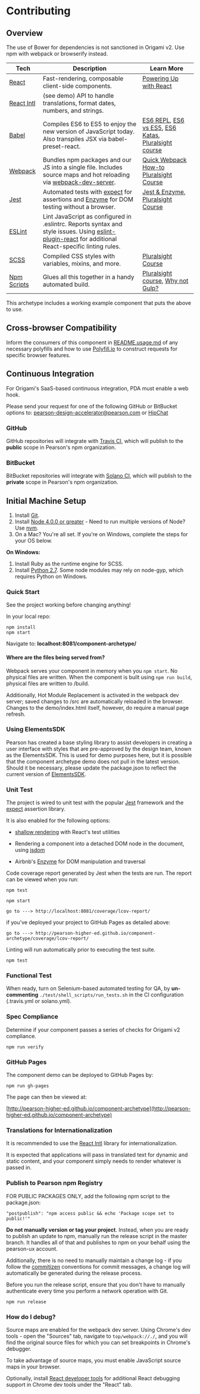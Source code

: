 # Contributing

## Overview

The use of Bower for dependencies is not sanctioned in Origami v2. Use npm with webpack or browserify instead.

| **Tech** | **Description** |**Learn More**|
|----------|-------|---|
| [React](https://facebook.github.io/react/)  |   Fast-rendering, composable client-side components.    | [Powering Up with React](https://www.codeschool.com/courses/powering-up-with-react) |
| [React Intl](https://github.com/yahoo/react-intl/wiki) | (see demo) API to handle translations, format dates, numbers, and strings. | |
| [Babel](http://babeljs.io) |  Compiles ES6 to ES5 to enjoy the new version of JavaScript today. Also transpiles JSX via babel-preset-react. | [ES6 REPL](https://babeljs.io/repl/), [ES6 vs ES5](http://es6-features.org), [ES6 Katas](http://es6katas.org), [Pluralsight course](https://www.pluralsight.com/courses/javascript-fundamentals-es6)    |
| [Webpack](http://webpack.github.io) | Bundles npm packages and our JS into a single file. Includes source maps and hot reloading via [webpack-dev-server](https://webpack.github.io/docs/webpack-dev-server.html). | [Quick Webpack How-to](https://github.com/petehunt/webpack-howto) [Pluralsight Course](https://www.pluralsight.com/courses/webpack-fundamentals)|
| [Jest](https://facebook.github.io/jest/) | Automated tests with [expect](https://www.npmjs.com/package/expect) for assertions and [Enzyme](http://airbnb.io/enzyme/) for DOM testing without a browser. | [Jest & Enzyme](https://www.codementor.io/vijayst/unit-testing-react-components-jest-or-enzyme-du1087lh8), [Pluralsight Course](https://www.pluralsight.com/courses/jest-mastering-react-testing) |
| [ESLint](http://eslint.org/) | Lint JavaScript as configured in .eslintrc. Reports syntax and style issues. Using [eslint-plugin-react](https://github.com/yannickcr/eslint-plugin-react) for additional React-specific linting rules. | |
| [SCSS](http://sass-lang.com/documentation/file.SCSS_FOR_SASS_USERS.html) | Compiled CSS styles with variables, mixins, and more. | [Pluralsight Course](https://www.pluralsight.com/courses/better-css)|
| [Npm Scripts](https://docs.npmjs.com/misc/scripts) | Glues all this together in a handy automated build. | [Pluralsight course](https://www.pluralsight.com/courses/npm-build-tool-introduction), [Why not Gulp?](https://medium.com/@housecor/why-i-left-gulp-and-grunt-for-npm-scripts-3d6853dd22b8#.vtaziro8n)  |

This archetype includes a working example component that puts the above to use.

## Cross-browser Compatibility

Inform the consumers of this component in [README.usage.md](README.usage.md) of any necessary polyfills and how to use
[Polyfill.io](https://cdn.polyfill.io/v2/docs/examples) to construct requests for specific browser features.

## Continuous Integration

For Origami's SaaS-based continuous integration, PDA must enable a web hook.

Please send your request for one of the following GitHub or BitBucket options to: pearson-design-accelerator@pearson.com
or [HipChat](https://pearson.hipchat.com/chat/room/1469228)

### GitHub

GitHub repositories will integrate with [Travis CI](https://travis-ci.org/Pearson-Higher-Ed/), which will publish to the
 **public** scope in Pearson's npm organization.

### BitBucket

BitBucket repositories will integrate with [Solano CI](https://ci.solanolabs.com), which will publish to the **private**
scope in Pearson's npm organization.

## Initial Machine Setup
1. Install [Git](https://git-scm.com/downloads).
2. Install [Node 4.0.0 or greater](https://nodejs.org) - Need to run multiple versions of Node? Use [nvm](https://github.com/creationix/nvm).
3. On a Mac? You're all set. If you're on Windows, complete the steps for your OS below.

**On Windows:**

1. Install Ruby as the runtime engine for SCSS.
2. Install [Python 2.7](https://www.python.org/downloads/). Some node modules may rely on node-gyp, which requires Python on Windows.

### Quick Start

See the project working before changing anything!

In your local repo:

    npm install
    npm start

Navigate to: **localhost:8081/component-archetype/**

#### Where are the files being served from?

Webpack serves your component in memory when you `npm start`. No physical files are written. When the component is
built using `npm run build`, physical files are written to /build.

Additionally, Hot Module Replacement is activated in the webpack dev server; saved changes to /src are automatically
reloaded in the browser. Changes to the demo/index.html itself, however, do require a manual page refresh.

### Using ElementsSDK

Pearson has created a base styling library to assist developers in creating a user interface with styles that are 
pre-approved by the design team, known as the ElementsSDK.  This is used for demo purposes here, but it is possible that
the component archetype demo does not pull in the latest version.  Should it be necessary, please update the package.json
to reflect the current version of [ElementsSDK](https://github.com/Pearson-Higher-Ed/elements).

### Unit Test

The project is wired to unit test with the popular [Jest](https://facebook.github.io/jest/) framework and the [expect](https://github.com/mjackson/expect) assertion library.

It is also enabled for the following options:

- [shallow rendering](https://facebook.github.io/react/docs/test-utils.html#shallow-rendering) with React's test utilities

- Rendering a component into a detached DOM node in the document, using [jsdom](http://jaketrent.com/post/testing-react-with-jsdom/)

- Airbnb's [Enzyme](http://airbnb.io/enzyme/) for DOM manipulation and traversal

Code coverage report generated by Jest when the tests are run.  The report can be viewed when you run:

    npm test

    npm start

    go to ---> http://localhost:8081/coverage/lcov-report/

if you've deployed your project to GitHub Pages as detailed above:

    go to ---> http://pearson-higher-ed.github.io/component-archetype/coverage/lcov-report/

Linting will run automatically prior to executing the test suite.

    npm test

### Functional Test

When ready, turn on Selenium-based automated testing for QA, by **un-commenting** `./test/shell_scripts/run_tests.sh`
in the CI configuration (.travis.yml or solano.yml).

### Spec Compliance

Determine if your component passes a series of checks for Origami v2 compliance.

    npm run verify

### GitHub Pages
The component demo can be deployed to GitHub Pages by:

    npm run gh-pages

The page can then be viewed at:

  [http://pearson-higher-ed.github.io/component-archetype](http://pearson-higher-ed.github.io/component-archetype)

### Translations for Internationalization

It is recommended to use the [React Intl](https://github.com/yahoo/react-intl/wiki) library for internationalization.

It is expected that applications will pass in translated text for dynamic and static content, and your component simply
needs to render whatever is passed in.

### Publish to Pearson npm Registry

FOR PUBLIC PACKAGES ONLY, add the following npm script to the package.json:

    "postpublish": "npm access public && echo 'Package scope set to public!'"

**Do not manually version or tag your project**. Instead, when you are ready to publish an update to npm, manually run
the release script in the master branch. It handles all of that and publishes to npm on your behalf using the
pearson-ux account.

Additionally, there is no need to manually maintain a change log - if you follow the
[commitizen](https://commitizen.github.io/cz-cli/) conventions for commit messages, a change log will automatically be
generated during the release process.

Before you run the release script, ensure that you don't have to manually authenticate every time you perform a network
operation with Git.

    npm run release

### How do I debug?

Source maps are enabled for the webpack dev server. Using Chrome's dev tools - open the "Sources" tab, navigate to
`top/webpack://./`, and you will find the original source files for which you can set breakpoints in Chrome's debugger.

To take advantage of source maps, you must enable JavaScript source maps in your browser.

Optionally, install [React developer tools](https://chrome.google.com/webstore/detail/react-developer-tools/fmkadmapgofadopljbjfkapdkoienihi?hl=en)
for additional React debugging support in Chrome dev tools under the "React" tab.

